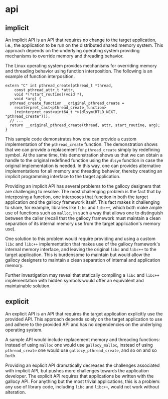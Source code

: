 # api

## implicit

An implicit API is an API that requires no change to the target application,
i.e., the application to be run on the distributed shared memory system. This
approach depends on the underlying operating system providing mechanisms to
override memory and threading behavior.

The Linux operating system provides mechanisms for overriding memory and
threading behavior using function interposition. The following is an example of
function interposition.

```
extern "C" int pthread_create(pthread_t *thread,
    const pthread_attr_t *attr,
    void *(*start_routine)(void *),
    void *arg) {
  pthread_create_function __original_pthread_create =
    reinterpret_cast<pthread_create_function>
    (reinterpret_cast<uint64_t *>(dlsym(RTLD_NEXT, "pthread_create")));
  // ...
  return __original_pthread_create(thread, attr, start_routine, arg);
}
```

This sample code demonstrates how one can provide a custom implementation of
the `pthread_create` function. The demonstration shows that we can provide a
replacement for `pthread_create` simply by redefining symbol. At the same time,
this demonstration shows us that we can obtain a handle to the original
redefined function using the `dlsym` function  in case the original
implementation is needed. In this way, one can provides alternative
implementations for all memory and threading behavior, thereby creating an
implicit programming interface to the target application.

Providing an implicit API has several problems to the gallocy designers that
are challenging to resolve. The most challenging problem is the fact that by
interposing a function, one interposes that function in both the target
application *and* the gallocy framework itself. This fact makes it challenging
to share, for example, libraries like `libc` and `libc++`, which both make
ample use of functions such as `malloc`, in such a way that allows one to
distinguish between the caller (recall that the gallocy framework must maintain
a clean separation of its internal memory use from the target application's
memory use).

One solution to this problem would require providing and using a custom `libc`
and `libc++` implementation that makes use of the gallocy framework's internal
memory interface, and leaving the original `libc` and `libc++` to the target
application. This is burdensome to maintain but would allow the gallocy
designers to maintain a clean separation of internal and application memory.

Further investigation may reveal that statically compiling a `libc` and
`libc++` implementation with hidden symbols would offer an equivalent and
maintainable solution.

## explicit

An explicit API is an API that requires the target application explicitly use
the provided API. This approach depends solely on the target application to use
and adhere to the provided API and has no dependencies on the underlying
operating system.

A sample API would include replacement memory and threading functions: instead
of using `malloc` one would use `gallocy_malloc`, instead of using
`pthread_create` one would use `gallocy_pthread_create`, and so on and so
forth.

Providing an explicit API dramatically decreases the challenges associated with
implicit API, but pushes more challenges towards the application developer. The
explicit API requires that applications be written with the gallocy API. For
anything but the most trivial applications, this is a problem: any use of
library code, including `libc` and `libc++`, would not work without alteration.
